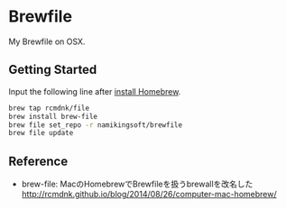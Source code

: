 Brewfile
==============================
My Brewfile on OSX.


Getting Started
------------------------------
Input the following line after [install Homebrew](http://brew.sh/index_ja.html).

```sh
brew tap rcmdnk/file
brew install brew-file
brew file set_repo -r namikingsoft/brewfile
brew file update
```


Reference
------------------------------
* brew-file: MacのHomebrewでBrewfileを扱うbrewallを改名した  
http://rcmdnk.github.io/blog/2014/08/26/computer-mac-homebrew/
